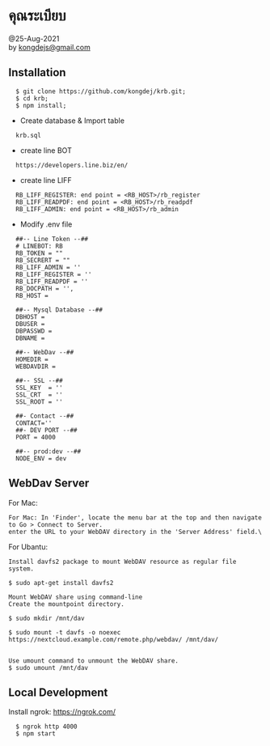 # คุณระเบียบ

@25-Aug-2021\
by kongdejs@gmail.com

## Installation
```
  $ git clone https://github.com/kongdej/krb.git;
  $ cd krb;
  $ npm install;
```

- Create database & Import table
```
  krb.sql
```
- create line BOT
```
  https://developers.line.biz/en/
```
- create line LIFF
```
  RB_LIFF_REGISTER: end point = <RB_HOST>/rb_register
  RB_LIFF_READPDF: end point = <RB_HOST>/rb_readpdf
  RB_LIFF_ADMIN: end point = <RB_HOST>/rb_admin
```

- Modify .env file
```
  ##-- Line Token --##
  # LINEBOT: RB
  RB_TOKEN = ""
  RB_SECRERT = ""
  RB_LIFF_ADMIN = ''
  RB_LIFF_REGISTER = ''
  RB_LIFF_READPDF = ''
  RB_DOCPATH = '',
  RB_HOST =

  ##-- Mysql Database --##
  DBHOST =
  DBUSER =
  DBPASSWD =
  DBNAME =

  ##-- WebDav --##
  HOMEDIR =
  WEBDAVDIR =

  ##-- SSL --##
  SSL_KEY  = ''
  SSL_CRT  = ''
  SSL_ROOT = ''

  ##- Contact --##
  CONTACT=''
  ##- DEV PORT --##
  PORT = 4000

  ##-- prod:dev --##
  NODE_ENV = dev

```

## WebDav Server
For Mac:
```
For Mac: In 'Finder', locate the menu bar at the top and then navigate to Go > Connect to Server.
enter the URL to your WebDAV directory in the 'Server Address' field.\
```

For Ubantu:
```
Install davfs2 package to mount WebDAV resource as regular file system.

$ sudo apt-get install davfs2

Mount WebDAV share using command-line
Create the mountpoint directory.

$ sudo mkdir /mnt/dav

$ sudo mount -t davfs -o noexec https://nextcloud.example.com/remote.php/webdav/ /mnt/dav/


Use umount command to unmount the WebDAV share.
$ sudo umount /mnt/dav
```

## Local Development
Install ngrok: https://ngrok.com/

```
  $ ngrok http 4000
  $ npm start
```
